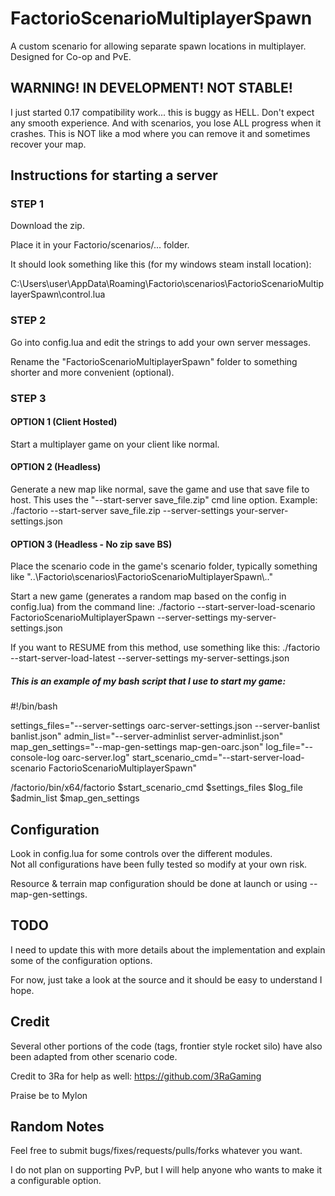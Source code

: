 # FactorioScenarioMultiplayerSpawn
A custom scenario for allowing separate spawn locations in multiplayer. Designed for Co-op and PvE. 

## WARNING! IN DEVELOPMENT! NOT STABLE!
I just started 0.17 compatibility work... this is buggy as HELL. Don't expect any smooth experience. And with scenarios, you lose ALL progress when it crashes. This is NOT like a mod where you can remove it and sometimes recover your map.

## Instructions for starting a server

### STEP 1

Download the zip. 

Place it in your Factorio/scenarios/... folder.

It should look something like this (for my windows steam install location):

C:\Users\user\AppData\Roaming\Factorio\scenarios\FactorioScenarioMultiplayerSpawn\control.lua


### STEP 2

Go into config.lua and edit the strings to add your own server messages.

Rename the "FactorioScenarioMultiplayerSpawn" folder to something shorter and more convenient (optional).


### STEP 3

#### OPTION 1 (Client Hosted)
Start a multiplayer game on your client like normal.

#### OPTION 2 (Headless)
Generate a new map like normal, save the game and use that save file to host.
This uses the "--start-server save_file.zip" cmd line option.
Example: ./factorio --start-server save_file.zip --server-settings your-server-settings.json

#### OPTION 3 (Headless - No zip save BS)
Place the scenario code in the game's scenario folder, typically something like "..\Factorio\scenarios\FactorioScenarioMultiplayerSpawn\\.."

Start a new game (generates a random map based on the config in config.lua) from the command line:
./factorio --start-server-load-scenario FactorioScenarioMultiplayerSpawn --server-settings my-server-settings.json

If you want to RESUME from this method, use something like this:
./factorio --start-server-load-latest --server-settings my-server-settings.json

##### This is an example of my bash script that I use to start my game:
 #!/bin/bash

settings_files="--server-settings oarc-server-settings.json --server-banlist banlist.json"
admin_list="--server-adminlist server-adminlist.json"
map_gen_settings="--map-gen-settings map-gen-oarc.json"
log_file="--console-log oarc-server.log"
start_scenario_cmd="--start-server-load-scenario FactorioScenarioMultiplayerSpawn"

/factorio/bin/x64/factorio $start_scenario_cmd $settings_files $log_file $admin_list $map_gen_settings


## Configuration

Look in config.lua for some controls over the different modules.  
Not all configurations have been fully tested so modify at your own risk.

Resource & terrain map configuration should be done at launch or using --map-gen-settings.


## TODO

I need to update this with more details about the implementation and explain some of the configuration options.

For now, just take a look at the source and it should be easy to understand I hope.


## Credit

Several other portions of the code (tags, frontier style rocket silo) have also been adapted from other scenario code.

Credit to 3Ra for help as well: https://github.com/3RaGaming

Praise be to Mylon


## Random Notes

Feel free to submit bugs/fixes/requests/pulls/forks whatever you want.

I do not plan on supporting PvP, but I will help anyone who wants to make it a configurable option.
